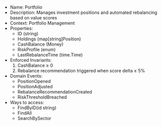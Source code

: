 * Name: Portfolio
* Description: Manages investment positions and automated rebalancing based on value scores
* Context: Portfolio Management
* Properties:
  - ID (string)
  - Holdings (map[string]Position)
  - CashBalance (Money)
  - RiskProfile (enum)
  - LastRebalanceTime (time.Time)
* Enforced Invariants:
  1. CashBalance ≥ 0
  2. Rebalance recommendation triggered when score delta ≥ 5%
* Domain Events:
  - PositionOpened
  - PositionAdjusted
  - RebalanceRecommendationCreated
  - RiskThresholdBreached
* Ways to access: 
  - FindByID(id string)
  - FindAll
  - SearchBySector